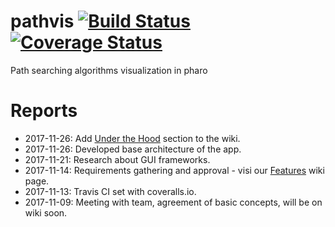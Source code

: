 # pathvis [![Build Status](https://travis-ci.org/PatrikValkovic/pathvis.svg?branch=dev)](https://travis-ci.org/PatrikValkovic/pathvis) [![Coverage Status](https://coveralls.io/repos/github/PatrikValkovic/pathvis/badge.svg?branch=dev)](https://coveralls.io/github/PatrikValkovic/pathvis?branch=dev)
Path searching algorithms visualization in pharo


# Reports

- 2017-11-26: Add [Under the Hood](https://github.com/PatrikValkovic/pathvis/wiki/Under-the-Hood) section to the wiki.
- 2017-11-26: Developed base architecture of the app.
- 2017-11-21: Research about GUI frameworks.
- 2017-11-14: Requirements gathering and approval - visi our [Features](https://github.com/PatrikValkovic/pathvis/wiki/Features) wiki page.
- 2017-11-13: Travis CI set with coveralls.io.
- 2017-11-09: Meeting with team, agreement of basic concepts, will be on wiki soon.
